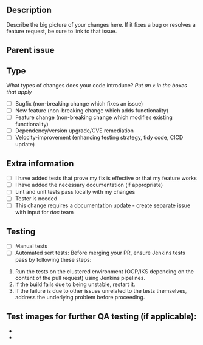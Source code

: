 ## Description
Describe the big picture of your changes here. If it fixes a bug or resolves a feature request, be sure to link to that issue.

## Parent issue
<issue number>

## Type
What types of changes does your code introduce?
_Put an `x` in the boxes that apply_

- [ ] Bugfix (non-breaking change which fixes an issue)
- [ ] New feature (non-breaking change which adds functionality)
- [ ] Feature change (non-breaking change which modifies existing functionality)
- [ ] Dependency/version upgrade/CVE remediation
- [ ] Velocity-improvement (enhancing testing strategy, tidy code, CICD update)

## Extra information
- [ ] I have added tests that prove my fix is effective or that my feature works
- [ ] I have added the necessary documentation (if appropriate)
- [ ] Lint and unit tests pass locally with my changes
- [ ] Tester is needed
- [ ] This change requires a documentation update - create separate issue with input for *doc* team

## Testing
- [ ] Manual tests
- [ ] Automated sert tests: <provide console log from succesful run here>
Before merging your PR, ensure Jenkins tests pass by following these steps:
1. Run the tests on the clustered environment (OCP/IKS depending on the content of the pull request) using Jenkins pipelines.
2. If the build fails due to being unstable, restart it.
3. If the failure is due to other issues unrelated to the tests themselves, address the underlying problem before proceeding.

## Test images for further QA testing (if applicable):
-
-
